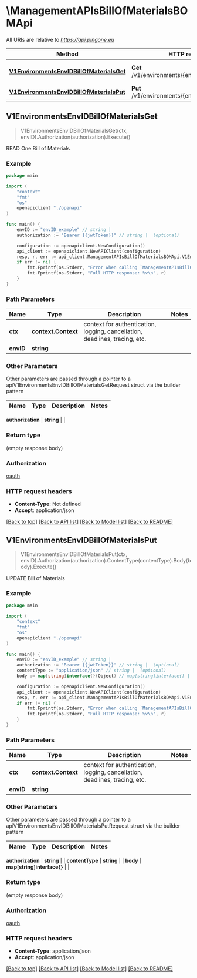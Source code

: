 # \ManagementAPIsBillOfMaterialsBOMApi

All URIs are relative to *https://api.pingone.eu*

Method | HTTP request | Description
------------- | ------------- | -------------
[**V1EnvironmentsEnvIDBillOfMaterialsGet**](ManagementAPIsBillOfMaterialsBOMApi.md#V1EnvironmentsEnvIDBillOfMaterialsGet) | **Get** /v1/environments/{envID}/billOfMaterials | READ One Bill of Materials
[**V1EnvironmentsEnvIDBillOfMaterialsPut**](ManagementAPIsBillOfMaterialsBOMApi.md#V1EnvironmentsEnvIDBillOfMaterialsPut) | **Put** /v1/environments/{envID}/billOfMaterials | UPDATE Bill of Materials



## V1EnvironmentsEnvIDBillOfMaterialsGet

> V1EnvironmentsEnvIDBillOfMaterialsGet(ctx, envID).Authorization(authorization).Execute()

READ One Bill of Materials



### Example

```go
package main

import (
    "context"
    "fmt"
    "os"
    openapiclient "./openapi"
)

func main() {
    envID := "envID_example" // string | 
    authorization := "Bearer {{jwtToken}}" // string |  (optional)

    configuration := openapiclient.NewConfiguration()
    api_client := openapiclient.NewAPIClient(configuration)
    resp, r, err := api_client.ManagementAPIsBillOfMaterialsBOMApi.V1EnvironmentsEnvIDBillOfMaterialsGet(context.Background(), envID).Authorization(authorization).Execute()
    if err != nil {
        fmt.Fprintf(os.Stderr, "Error when calling `ManagementAPIsBillOfMaterialsBOMApi.V1EnvironmentsEnvIDBillOfMaterialsGet``: %v\n", err)
        fmt.Fprintf(os.Stderr, "Full HTTP response: %v\n", r)
    }
}
```

### Path Parameters


Name | Type | Description  | Notes
------------- | ------------- | ------------- | -------------
**ctx** | **context.Context** | context for authentication, logging, cancellation, deadlines, tracing, etc.
**envID** | **string** |  | 

### Other Parameters

Other parameters are passed through a pointer to a apiV1EnvironmentsEnvIDBillOfMaterialsGetRequest struct via the builder pattern


Name | Type | Description  | Notes
------------- | ------------- | ------------- | -------------

 **authorization** | **string** |  | 

### Return type

 (empty response body)

### Authorization

[oauth](../README.md#oauth)

### HTTP request headers

- **Content-Type**: Not defined
- **Accept**: application/json

[[Back to top]](#) [[Back to API list]](../README.md#documentation-for-api-endpoints)
[[Back to Model list]](../README.md#documentation-for-models)
[[Back to README]](../README.md)


## V1EnvironmentsEnvIDBillOfMaterialsPut

> V1EnvironmentsEnvIDBillOfMaterialsPut(ctx, envID).Authorization(authorization).ContentType(contentType).Body(body).Execute()

UPDATE Bill of Materials



### Example

```go
package main

import (
    "context"
    "fmt"
    "os"
    openapiclient "./openapi"
)

func main() {
    envID := "envID_example" // string | 
    authorization := "Bearer {{jwtToken}}" // string |  (optional)
    contentType := "application/json" // string |  (optional)
    body := map[string]interface{}(Object) // map[string]interface{} |  (optional)

    configuration := openapiclient.NewConfiguration()
    api_client := openapiclient.NewAPIClient(configuration)
    resp, r, err := api_client.ManagementAPIsBillOfMaterialsBOMApi.V1EnvironmentsEnvIDBillOfMaterialsPut(context.Background(), envID).Authorization(authorization).ContentType(contentType).Body(body).Execute()
    if err != nil {
        fmt.Fprintf(os.Stderr, "Error when calling `ManagementAPIsBillOfMaterialsBOMApi.V1EnvironmentsEnvIDBillOfMaterialsPut``: %v\n", err)
        fmt.Fprintf(os.Stderr, "Full HTTP response: %v\n", r)
    }
}
```

### Path Parameters


Name | Type | Description  | Notes
------------- | ------------- | ------------- | -------------
**ctx** | **context.Context** | context for authentication, logging, cancellation, deadlines, tracing, etc.
**envID** | **string** |  | 

### Other Parameters

Other parameters are passed through a pointer to a apiV1EnvironmentsEnvIDBillOfMaterialsPutRequest struct via the builder pattern


Name | Type | Description  | Notes
------------- | ------------- | ------------- | -------------

 **authorization** | **string** |  | 
 **contentType** | **string** |  | 
 **body** | **map[string]interface{}** |  | 

### Return type

 (empty response body)

### Authorization

[oauth](../README.md#oauth)

### HTTP request headers

- **Content-Type**: application/json
- **Accept**: application/json

[[Back to top]](#) [[Back to API list]](../README.md#documentation-for-api-endpoints)
[[Back to Model list]](../README.md#documentation-for-models)
[[Back to README]](../README.md)

